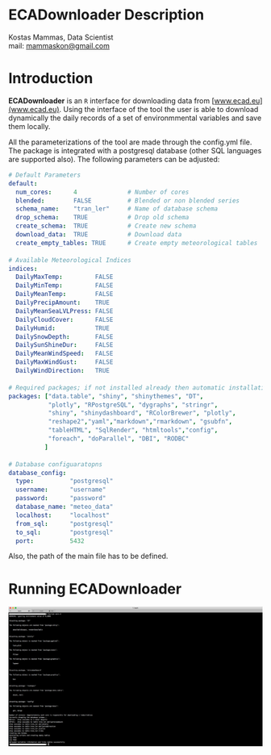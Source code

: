ECADownloader Description
================
Kostas Mammas, Data Scientist <br> mail: <mammaskon@gmail.com> <br>

Introduction
============

**ECADownloader** is an `R` interface for downloading data from [www.ecad.eu](www.ecad.eu). Using the interface of the tool the user is able to download dynamically the daily records of a set of environmmental variables and save them locally.

All the parameterizations of the tool are made through the config.yml file. The package is integrated with a postgresql database (other SQL languages are supported also). The following parameters can be adjusted:

```yaml
# Default Parameters
default:
  num_cores:      4              # Number of cores
  blended:        FALSE          # Blended or non blended series
  schema_name:    "tran_ler"     # Name of database schema
  drop_schema:    TRUE           # Drop old schema
  create_schema:  TRUE           # Create new schema
  download_data:  TRUE           # Download data
  create_empty_tables: TRUE      # Create empty meteorological tables

# Available Meteorological Indices
indices:
  DailyMaxTemp:         FALSE
  DailyMinTemp:         FALSE
  DailyMeanTemp:        FALSE      
  DailyPrecipAmount:    TRUE  
  DailyMeanSeaLVLPress: FALSE
  DailyCloudCover:      FALSE
  DailyHumid:           TRUE
  DailySnowDepth:       FALSE
  DailySunShineDur:     FALSE
  DailyMeanWindSpeed:   FALSE
  DailyMaxWindGust:     FALSE
  DailyWindDirection:   TRUE

# Required packages; if not installed already then automatic installation will be performed
packages: ["data.table", "shiny", "shinythemes", "DT",
           "plotly", "RPostgreSQL", "dygraphs", "stringr",
           "shiny", "shinydashboard", "RColorBrewer", "plotly",
           "reshape2","yaml","markdown","rmarkdown", "gsubfn",
           "tableHTML", "SqlRender", "htmltools","config", 
           "foreach", "doParallel", "DBI", "RODBC"
          ]

# Database configuaratopns
database_config:
  type:          "postgresql"
  username:      "username"
  password:      "password"
  database_name: "meteo_data"
  localhost:     "localhost"
  from_sql:      "postgresql"
  to_sql:        "postgresql"
  port:          5432
```

Also, the path of the main file has to be defined.

Running ECADownloader
============
![image](https://github.com/mammask/ECADownloader/blob/master/img/screenshot.png?raw=true)
